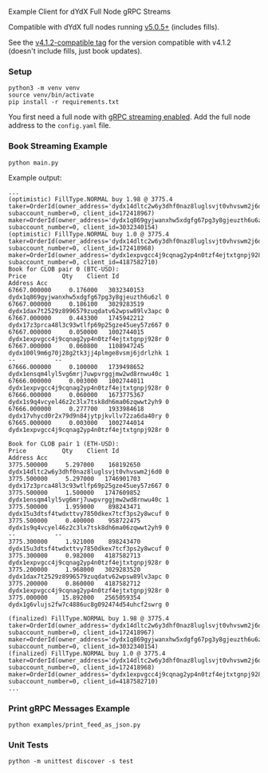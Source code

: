 Example Client for dYdX Full Node gRPC Streams

Compatible with dYdX full nodes running [v5.0.5+](https://github.com/dydxprotocol/v4-chain/releases/tag/protocol%2Fv4.1.3) (includes fills).

See the [v4.1.2-compatible tag](https://github.com/dydxprotocol/grpc-stream-client/tree/v4.1.2-compatible) for the version compatible with v4.1.2 (doesn't include fills, just book updates).

### Setup
    
    python3 -m venv venv
    source venv/bin/activate
    pip install -r requirements.txt

You first need a full node with [gRPC streaming enabled](https://docs.dydx.exchange/validators/full_node_streaming#enabling-grpc-streaming). 
Add the full node address to the `config.yaml` file.

### Book Streaming Example

    python main.py

Example output:

    ...
    (optimistic) FillType.NORMAL buy 1.98 @ 3775.4 taker=OrderId(owner_address='dydx14dltc2w6y3dhf0naz8luglsvjt0vhvswm2j6d0', subaccount_number=0, client_id=172418967) maker=OrderId(owner_address='dydx1q869gyjwanxhw5xdgfg67pg3y8gjeuzth6u6zl', subaccount_number=0, client_id=3032340154)
    (optimistic) FillType.NORMAL buy 1.0 @ 3775.4 taker=OrderId(owner_address='dydx14dltc2w6y3dhf0naz8luglsvjt0vhvswm2j6d0', subaccount_number=0, client_id=172418968) maker=OrderId(owner_address='dydx1expvgcc4j9cqnag2yp4n0tzf4ejtxtgnpj928r', subaccount_number=0, client_id=4187582710)
    Book for CLOB pair 0 (BTC-USD):
    Price          Qty    Client Id                                     Address Acc
    67667.000000     0.176000   3032340153 dydx1q869gyjwanxhw5xdgfg67pg3y8gjeuzth6u6zl 0
    67667.000000     0.186100   3029283519 dydx1dax7t2529z8996579zuqdatv62wpsw89lv3apc 0
    67667.000000     0.443300   1745942212 dydx17z3prca48l3c93wtlfp69p25gze45uey57z667 0
    67667.000000     0.050000   1002744015 dydx1expvgcc4j9cqnag2yp4n0tzf4ejtxtgnpj928r 0
    67667.000000     0.060800   1108947245 dydx100l9m6g70j28g2tk3jj4plmge8vsmj6jdrlzhk 1
    --           --
    67666.000000     0.100000   1739498652 dydx1ensqm4lyl5vg6mrj7uwpvrggjmw2wd8rnwu40c 1
    67666.000000     0.003000   1002744011 dydx1expvgcc4j9cqnag2yp4n0tzf4ejtxtgnpj928r 0
    67666.000000     0.060000   1673775367 dydx1s9q4vcyel46z2c3lx7tsk8dh6ma06zqwwt2yh9 0
    67666.000000     0.277700   1933984618 dydx17vhycd0r2x79d9n84jytpjkvllv72za6da40ry 0
    67665.000000     0.003000   1002744014 dydx1expvgcc4j9cqnag2yp4n0tzf4ejtxtgnpj928r 0

    Book for CLOB pair 1 (ETH-USD):
    Price          Qty    Client Id                                     Address Acc
    3775.500000     5.297000    168192650 dydx14dltc2w6y3dhf0naz8luglsvjt0vhvswm2j6d0 0
    3775.500000     5.297000   1746901703 dydx17z3prca48l3c93wtlfp69p25gze45uey57z667 0
    3775.500000     1.500000   1747609852 dydx1ensqm4lyl5vg6mrj7uwpvrggjmw2wd8rnwu40c 1
    3775.500000     1.959000    898243471 dydx15u3dtsf4twdxttvy7850dkex7tcf3ps2y8wcuf 0
    3775.500000     0.400000    958722475 dydx1s9q4vcyel46z2c3lx7tsk8dh6ma06zqwwt2yh9 0
    --           --
    3775.300000     1.921000    898243470 dydx15u3dtsf4twdxttvy7850dkex7tcf3ps2y8wcuf 0
    3775.300000     0.982000   4187582713 dydx1expvgcc4j9cqnag2yp4n0tzf4ejtxtgnpj928r 0
    3775.200000     1.968000   3029283520 dydx1dax7t2529z8996579zuqdatv62wpsw89lv3apc 0
    3775.200000     0.860000   4187582712 dydx1expvgcc4j9cqnag2yp4n0tzf4ejtxtgnpj928r 0
    3775.000000    15.892000   2565059354 dydx1g6vlujs2fw7c4886uc8g092474d54uhcf2swrg 0

    (finalized) FillType.NORMAL buy 1.98 @ 3775.4 taker=OrderId(owner_address='dydx14dltc2w6y3dhf0naz8luglsvjt0vhvswm2j6d0', subaccount_number=0, client_id=172418967) maker=OrderId(owner_address='dydx1q869gyjwanxhw5xdgfg67pg3y8gjeuzth6u6zl', subaccount_number=0, client_id=3032340154)
    (finalized) FillType.NORMAL buy 1.0 @ 3775.4 taker=OrderId(owner_address='dydx14dltc2w6y3dhf0naz8luglsvjt0vhvswm2j6d0', subaccount_number=0, client_id=172418968) maker=OrderId(owner_address='dydx1expvgcc4j9cqnag2yp4n0tzf4ejtxtgnpj928r', subaccount_number=0, client_id=4187582710)
    ...

### Print gRPC Messages Example
    
    python examples/print_feed_as_json.py


### Unit Tests

    python -m unittest discover -s test
